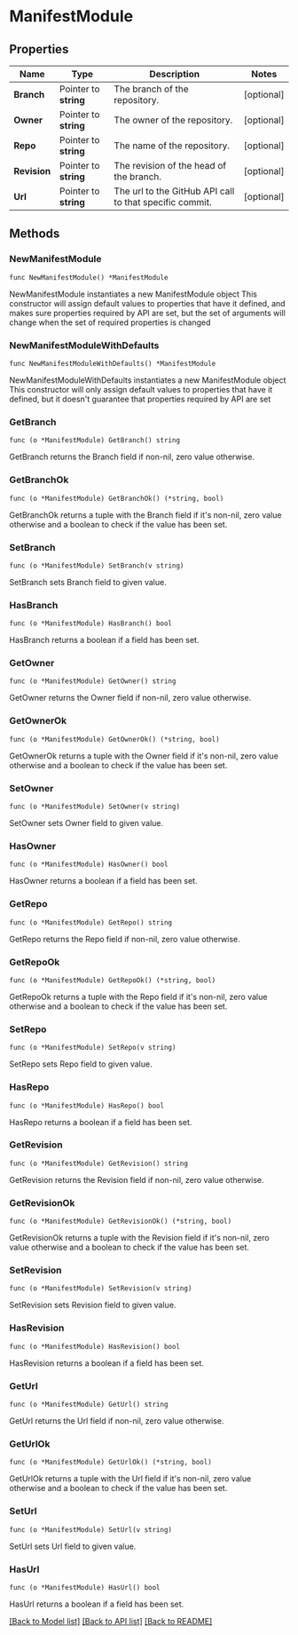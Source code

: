 # ManifestModule

## Properties

Name | Type | Description | Notes
------------ | ------------- | ------------- | -------------
**Branch** | Pointer to **string** | The branch of the repository. | [optional] 
**Owner** | Pointer to **string** | The owner of the repository. | [optional] 
**Repo** | Pointer to **string** | The name of the repository. | [optional] 
**Revision** | Pointer to **string** | The revision of the head of the branch. | [optional] 
**Url** | Pointer to **string** | The url to the GitHub API call to that specific commit. | [optional] 

## Methods

### NewManifestModule

`func NewManifestModule() *ManifestModule`

NewManifestModule instantiates a new ManifestModule object
This constructor will assign default values to properties that have it defined,
and makes sure properties required by API are set, but the set of arguments
will change when the set of required properties is changed

### NewManifestModuleWithDefaults

`func NewManifestModuleWithDefaults() *ManifestModule`

NewManifestModuleWithDefaults instantiates a new ManifestModule object
This constructor will only assign default values to properties that have it defined,
but it doesn't guarantee that properties required by API are set

### GetBranch

`func (o *ManifestModule) GetBranch() string`

GetBranch returns the Branch field if non-nil, zero value otherwise.

### GetBranchOk

`func (o *ManifestModule) GetBranchOk() (*string, bool)`

GetBranchOk returns a tuple with the Branch field if it's non-nil, zero value otherwise
and a boolean to check if the value has been set.

### SetBranch

`func (o *ManifestModule) SetBranch(v string)`

SetBranch sets Branch field to given value.

### HasBranch

`func (o *ManifestModule) HasBranch() bool`

HasBranch returns a boolean if a field has been set.

### GetOwner

`func (o *ManifestModule) GetOwner() string`

GetOwner returns the Owner field if non-nil, zero value otherwise.

### GetOwnerOk

`func (o *ManifestModule) GetOwnerOk() (*string, bool)`

GetOwnerOk returns a tuple with the Owner field if it's non-nil, zero value otherwise
and a boolean to check if the value has been set.

### SetOwner

`func (o *ManifestModule) SetOwner(v string)`

SetOwner sets Owner field to given value.

### HasOwner

`func (o *ManifestModule) HasOwner() bool`

HasOwner returns a boolean if a field has been set.

### GetRepo

`func (o *ManifestModule) GetRepo() string`

GetRepo returns the Repo field if non-nil, zero value otherwise.

### GetRepoOk

`func (o *ManifestModule) GetRepoOk() (*string, bool)`

GetRepoOk returns a tuple with the Repo field if it's non-nil, zero value otherwise
and a boolean to check if the value has been set.

### SetRepo

`func (o *ManifestModule) SetRepo(v string)`

SetRepo sets Repo field to given value.

### HasRepo

`func (o *ManifestModule) HasRepo() bool`

HasRepo returns a boolean if a field has been set.

### GetRevision

`func (o *ManifestModule) GetRevision() string`

GetRevision returns the Revision field if non-nil, zero value otherwise.

### GetRevisionOk

`func (o *ManifestModule) GetRevisionOk() (*string, bool)`

GetRevisionOk returns a tuple with the Revision field if it's non-nil, zero value otherwise
and a boolean to check if the value has been set.

### SetRevision

`func (o *ManifestModule) SetRevision(v string)`

SetRevision sets Revision field to given value.

### HasRevision

`func (o *ManifestModule) HasRevision() bool`

HasRevision returns a boolean if a field has been set.

### GetUrl

`func (o *ManifestModule) GetUrl() string`

GetUrl returns the Url field if non-nil, zero value otherwise.

### GetUrlOk

`func (o *ManifestModule) GetUrlOk() (*string, bool)`

GetUrlOk returns a tuple with the Url field if it's non-nil, zero value otherwise
and a boolean to check if the value has been set.

### SetUrl

`func (o *ManifestModule) SetUrl(v string)`

SetUrl sets Url field to given value.

### HasUrl

`func (o *ManifestModule) HasUrl() bool`

HasUrl returns a boolean if a field has been set.


[[Back to Model list]](../README.md#documentation-for-models) [[Back to API list]](../README.md#documentation-for-api-endpoints) [[Back to README]](../README.md)


